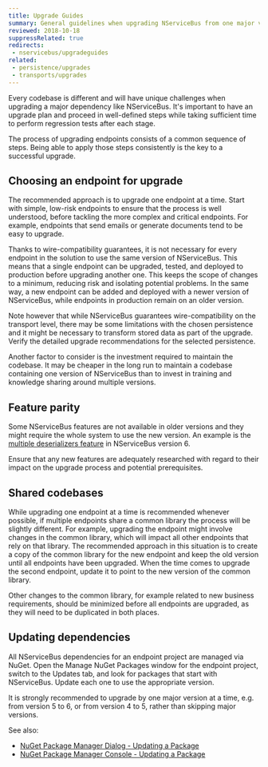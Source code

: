 ```yaml
---
title: Upgrade Guides
summary: General guidelines when upgrading NServiceBus from one major version to another
reviewed: 2018-10-18
suppressRelated: true
redirects:
 - nservicebus/upgradeguides
related:
 - persistence/upgrades
 - transports/upgrades
---
```


Every codebase is different and will have unique challenges when upgrading a major dependency like NServiceBus. It's important to have an upgrade plan and proceed in well-defined steps while taking sufficient time to perform regression tests after each stage. 

The process of upgrading endpoints consists of a common sequence of steps. Being able to apply those steps consistently is the key to a successful upgrade. 


## Choosing an endpoint for upgrade

The recommended approach is to upgrade one endpoint at a time. Start with simple, low-risk endpoints to ensure that the process is well understood, before tackling the more complex and critical endpoints. For example, endpoints that send emails or generate documents tend to be easy to upgrade. 

Thanks to wire-compatibility guarantees, it is not necessary for every endpoint in the solution to use the same version of NServiceBus. This means that a single endpoint can be upgraded, tested, and deployed to production before upgrading another one. This keeps the scope of changes to a minimum, reducing risk and isolating potential problems. In the same way, a new endpoint can be added and deployed with a newer version of NServiceBus, while endpoints in production remain on an older version. 

Note however that while NServiceBus guarantees wire-compatibility on the transport level, there may be some limitations with the chosen persistence and it might be necessary to transform stored data as part of the upgrade. Verify the detailed upgrade recommendations for the selected persistence.

Another factor to consider is the investment required to maintain the codebase. It may be cheaper in the long run to maintain a codebase containing one version of NServiceBus than to invest in training and knowledge sharing around multiple versions.


## Feature parity

Some NServiceBus features are not available in older versions and they might require the whole system to use the new version. An example is the [multiple deserializers feature](/samples/serializers/multiple-deserializers/) in NServiceBus version 6.

Ensure that any new features are adequately researched with regard to their impact on the upgrade process and potential prerequisites.


## Shared codebases

While upgrading one endpoint at a time is recommended whenever possible, if multiple endpoints share a common library the process will be slightly different. For example, upgrading the endpoint might involve changes in the common library, which will impact all other endpoints that rely on that library. The recommended approach in this situation is to create a copy of the common library for the new endpoint and keep the old version until all endpoints have been upgraded. When the time comes to upgrade the second endpoint, update it to point to the new version of the common library.

Other changes to the common library, for example related to new business requirements, should be minimized before all endpoints are upgraded, as they will need to be duplicated in both places.   


## Updating dependencies

All NServiceBus dependencies for an endpoint project are managed via NuGet. Open the Manage NuGet Packages window for the endpoint project, switch to the Updates tab, and look for packages that start with NServiceBus. Update each one to use the appropriate version.

It is strongly recommended to upgrade by one major version at a time, e.g. from version 5 to 6, or from version 4 to 5, rather than skipping major versions.

See also:

 * [NuGet Package Manager Dialog - Updating a Package](https://docs.microsoft.com/en-us/nuget/tools/package-manager-ui#updating-a-package)
 * [NuGet Package Manager Console - Updating a Package](https://docs.microsoft.com/en-us/nuget/tools/package-manager-console#updating-a-package)

